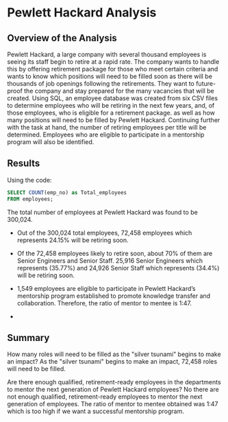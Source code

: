 # Pewlett Hackard Analysis
## Overview of the Analysis
Pewlett Hackard, a large company with several thousand employees is seeing its staff begin to retire at a rapid rate.  The company wants to handle this by offering retirement package for those who meet certain criteria and wants to know which positions will need to be filled soon as there will be thousands of job openings following the retirements. They want to future-proof the company and stay prepared for the many vacancies that will be created. Using SQL, an employee database was created from six CSV files to determine employees who will be retiring in the next few years, and, of those employees, who is eligible for a retirement package.    as well as how many positions will need to be filled by Pewlett Hackard.
Continuing further with the task at hand, the number of retiring employees per title will be determined. Employees who are eligible to participate in a mentorship program will also be identified. 

## Results 
Using the code: 
```SQL
SELECT COUNT(emp_no) as Total_employees
FROM employees;
```
The total number of employees at Pewlett Hackard was found to be 300,024. 

* Out of the 300,024 total employees, 72,458 employees which represents 24.15% will be retiring soon. 

* Of the 72,458 employees likely to retire soon, about 70% of them are Senior Engineers and Senior Staff. 25,916 Senior Engineers which represents (35.77%) and 24,926 Senior Staff which represents (34.4%) will be retiring soon.

* 1,549 employees are eligible to participate in Pewlett Hackard’s mentorship program established to promote knowledge transfer and collaboration. Therefore, the ratio of mentor to mentee is 1:47.
* 
## Summary 

How many roles will need to be filled as the "silver tsunami" begins to make an impact?
As the "silver tsunami" begins to make an impact, 72,458 roles will need to be filled.

Are there enough qualified, retirement-ready employees in the departments to mentor the next generation of Pewlett Hackard employees?
No there are not enough qualified, retirement-ready employees to mentor the next generation of employees. The ratio of mentor to mentee obtained was 1:47 which is too high if we want a successful mentorship program. 
